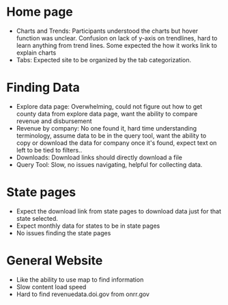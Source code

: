 # Home page 
* Charts and Trends: Participants understood the charts but hover function was unclear. Confusion on lack of y-axis on trendlines, hard to learn anything from trend lines. Some expected the how it works link to explain charts
* Tabs: Expected site to be organized by the tab categorization.
# Finding Data
* Explore data page: Overwhelming, could not figure out how to get county data from explore data page, want the ability to compare revenue and disbursement
* Revenue by company: No one found it, hard time understanding terminology, assume data to be in the query tool, want the ability to copy or download the data for company once it's found, expect text on left to be tied to filters.​.
* Downloads: Download links should directly download a file
* Query Tool: Slow, no issues navigating, helpful for collecting data. 
# State pages
* Expect the download link from state pages to download data just for that state selected.
* Expect monthly data for states to be in state pages
* No issues finding the state pages
# General Website
* Like the ability to use map to find information
* Slow content load speed
* Hard to find revenuedata.doi.gov from onrr.gov
